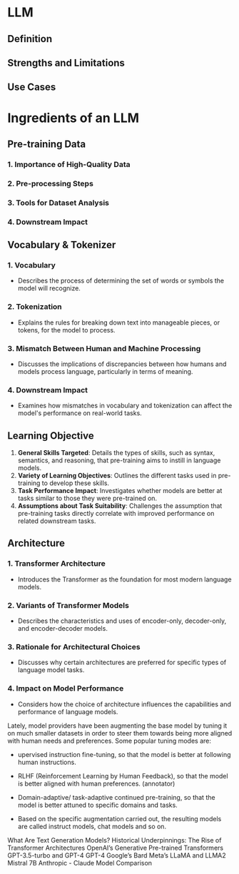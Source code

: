 

# LLM
## Definition
## Strengths and Limitations
## Use Cases
##

# Ingredients of an LLM
## Pre-training Data

### 1. **Importance of High-Quality Data**
   
### 2. **Pre-processing Steps**
   
### 3. **Tools for Dataset Analysis**
   
### 4. **Downstream Impact**


## Vocabulary & Tokenizer

### 1. **Vocabulary**
- Describes the process of determining the set of words or symbols the model will recognize.
### 2. **Tokenization**
- Explains the rules for breaking down text into manageable pieces, or tokens, for the model to process.
### 3. **Mismatch Between Human and Machine Processing**
- Discusses the implications of discrepancies between how humans and models process language, particularly in terms of meaning.
### 4. **Downstream Impact**
- Examines how mismatches in vocabulary and tokenization can affect the model's performance on real-world tasks.

## Learning Objective

  1. **General Skills Targeted**: Details the types of skills, such as syntax, semantics, and reasoning, that pre-training aims to instill in language models.
  2. **Variety of Learning Objectives**: Outlines the different tasks used in pre-training to develop these skills.
  3. **Task Performance Impact**: Investigates whether models are better at tasks similar to those they were pre-trained on.
  4. **Assumptions about Task Suitability**: Challenges the assumption that pre-training tasks directly correlate with improved performance on related downstream tasks.

## Architecture

### 1. **Transformer Architecture**
- Introduces the Transformer as the foundation for most modern language models.
### 2. **Variants of Transformer Models**
- Describes the characteristics and uses of encoder-only, decoder-only, and encoder-decoder models.
### 3. **Rationale for Architectural Choices**
- Discusses why certain architectures are preferred for specific types of language model tasks.
### 4. **Impact on Model Performance**
- Considers how the choice of architecture influences the capabilities and performance of language models.



Lately, model providers have been augmenting the base model by tuning it on much smaller datasets in order to steer them towards being more aligned with human needs and preferences. Some popular tuning modes are:

- upervised instruction fine-tuning, so that the model is better at following human instructions.

- RLHF (Reinforcement Learning by Human Feedback), so that the model is better aligned with human preferences.  (annotator)

- Domain-adaptive/ task-adaptive continued pre-training, so that the model is better attuned to specific domains and tasks.
  
- Based on the specific augmentation carried out, the resulting models are called instruct models, chat models and so on.



What Are Text Generation Models?
Historical Underpinnings: The Rise of Transformer Architectures
OpenAI’s Generative Pre-trained Transformers
GPT-3.5-turbo and GPT-4
GPT-4
Google’s Bard
Meta’s LLaMA and LLMA2
Mistral 7B
Anthropic - Claude
Model Comparison

